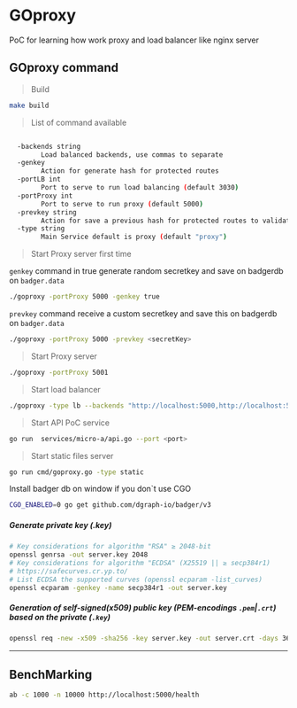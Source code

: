 # GOproxy
PoC for learning how work proxy and load balancer like nginx server


## GOproxy command

> Build

```bash
make build
```

> List of command available

```bash

  -backends string
        Load balanced backends, use commas to separate
  -genkey
        Action for generate hash for protected routes
  -portLB int
        Port to serve to run load balancing (default 3030)
  -portProxy int
        Port to serve to run proxy (default 5000)
  -prevkey string
        Action for save a previous hash for protected routes to validate JWT
  -type string
        Main Service default is proxy (default "proxy")
```

> Start Proxy server first time 

`genkey` command in true generate random secretkey and save on badgerdb on `badger.data`

```bash
./goproxy -portProxy 5000 -genkey true
```

`prevkey` command receive a custom secretkey and save this on badgerdb on `badger.data`

```bash
./goproxy -portProxy 5000 -prevkey <secretKey>
```

> Start Proxy server

```bash
./goproxy -portProxy 5001
```

> Start load balancer

```bash
./goproxy -type lb --backends "http://localhost:5000,http://localhost:5001,http://localhost:5002"
```

> Start API PoC service

```bash
go run  services/micro-a/api.go --port <port>
```

> Start static files server

```bash
go run cmd/goproxy.go -type static
```

Install badger db on window if you don`t use CGO
```bash
CGO_ENABLED=0 go get github.com/dgraph-io/badger/v3
```

##### Generate private key (.key)

```sh
# Key considerations for algorithm "RSA" ≥ 2048-bit
openssl genrsa -out server.key 2048
# Key considerations for algorithm "ECDSA" (X25519 || ≥ secp384r1)
# https://safecurves.cr.yp.to/
# List ECDSA the supported curves (openssl ecparam -list_curves)
openssl ecparam -genkey -name secp384r1 -out server.key
```

##### Generation of self-signed(x509) public key (PEM-encodings `.pem`|`.crt`) based on the private (`.key`)

```sh
openssl req -new -x509 -sha256 -key server.key -out server.crt -days 3650
```

---


BenchMarking
------------

```bash
ab -c 1000 -n 10000 http://localhost:5000/health
```